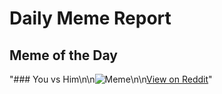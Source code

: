 # Daily Meme Report

## Meme of the Day
"### You vs Him\n\n![Meme](https://i.redd.it/43u3wl12plkf1.png)\n\n[View on Reddit](https://redd.it/1mxbsn3)"
